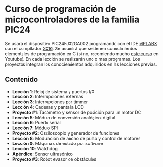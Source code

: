 # Curso de programación de microcontroladores de la familia PIC24
Se usará el dispositivo PIC24FJ32GA002 programando con el IDE [MPLABX](https://www.microchip.com/mplab/mplab-x-ide) con el compilador [XC16](https://www.microchip.com/mplab/compilers). Se asumirá que se tienen conocimientos elementales de programación en C (si no, recomiendo mucho [este curso](https://www.youtube.com/playlist?list=PLn9-gi1mj5U7BjN4O-6QkbdtUpXcrF24_) en Youtube). En cada lección se realizarán uno o mas programas. Los proyectos integran los conociemientos adquiridos en las lecciones previas. 
## Contenido
* **Lección 1**: Reloj de sistema y puertos I/O
* **Lección 2**: Interrupciones externas
* **Lección 3**: Interrupciones por timmer
* **Lección 4**: Cadenas y pantalla LCD
* **Proyecto #1**: Tacómetro y sensor de posición para un motor DC
* **Lección 5**: Módulo de conversión analógico-digital
* **Lección 6**: Puerto serial
* **Lección 7**: Módulo SPI
* **Proyecto #2**: Osciloscopio y generador de funciones
* **Lección 8**: Modulación de ancho de pulso y control de motores
* **Lección 9**: Máquinas de estado por software
* **Lección 10**: Watchdog
* **Apéndice**: Sensor ultrasónico
* **Proyecto #3**: Robot evasor de obstáculos 

